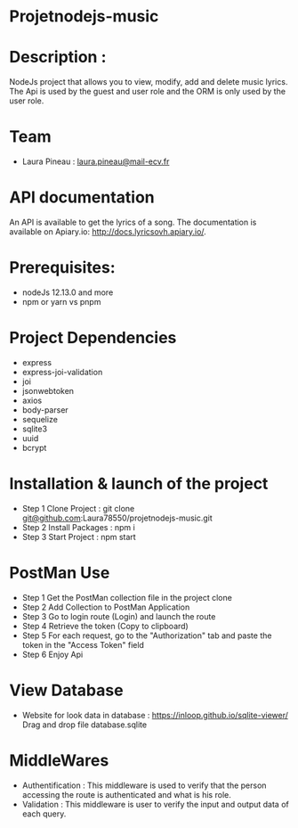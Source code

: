 # Projetnodejs-music

# Description :
NodeJs project that allows you to view, modify, add and delete music lyrics.
The Api is used by the guest and user role and the ORM is only used by the user role.

# Team
- Laura Pineau : laura.pineau@mail-ecv.fr

# API documentation
An API is available to get the lyrics of a song. The documentation is available on Apiary.io: http://docs.lyricsovh.apiary.io/.

# Prerequisites:
- nodeJs 12.13.0 and more
- npm or yarn vs pnpm

# Project Dependencies
- express
- express-joi-validation
- joi
- jsonwebtoken
- axios
- body-parser
- sequelize
- sqlite3
- uuid
- bcrypt

# Installation & launch of the project
- Step 1
  Clone Project : git clone git@github.com:Laura78550/projetnodejs-music.git
- Step 2
  Install Packages : npm i
- Step 3
  Start Project : npm start

# PostMan Use
- Step 1
  Get the PostMan collection file in the project clone
- Step 2
  Add Collection to PostMan Application
- Step 3
  Go to login route (Login) and launch the route
- Step 4
  Retrieve the token (Copy to clipboard)
- Step 5
  For each request, go to the "Authorization" tab and paste the token in the "Access Token" field
- Step 6
  Enjoy Api

# View Database
- Website for look data in database : https://inloop.github.io/sqlite-viewer/
  Drag and drop file database.sqlite

# MiddleWares
- Authentification :
This middleware is used to verify that the person accessing the route is authenticated and what is his role.
- Validation :
This middleware is user to verify the input and output data of each query.
